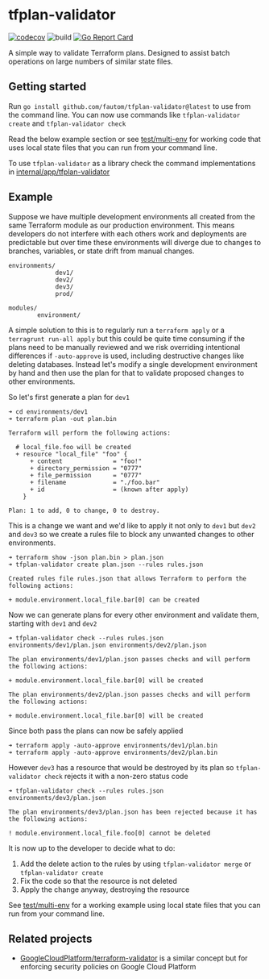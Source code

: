 # tfplan-validator

[![codecov](https://codecov.io/gh/fautom/tfplan-validator/branch/main/graph/badge.svg?token=1P6A5WBXOT)](https://codecov.io/gh/fautom/tfplan-validator)
![build](https://github.com/fautom/tfplan-validator/actions/workflows/test.yaml/badge.svg)
[![Go Report Card](https://goreportcard.com/badge/github.com/fautom/tfplan-validator)](https://goreportcard.com/report/github.com/fautom/tfplan-validator)

A simple way to validate Terraform plans. Designed to assist batch operations on large numbers of similar state files.

## Getting started

Run `go install github.com/fautom/tfplan-validator@latest` to use from the command line. You can now use commands like `tfplan-validator create` and `tfplan-validator check`

Read the below example section or see [test/multi-env](test/multi-env) for working code that uses local state files that you can run from your command line.

To use `tfplan-validator` as a library check the command implementations in [internal/app/tfplan-validator](internal/app/tfplan-validator)


## Example

Suppose we have multiple development environments all created from the same Terraform module as our production environment. This means developers do not interfere with each others work and deployments are predictable but over time these environments will diverge due to changes to branches, variables, or state drift from manual changes.

    environments/
                 dev1/
                 dev2/
                 dev3/
                 prod/

    modules/
            environment/

A simple solution to this is to regularly run a `terraform apply` or a `terragrunt run-all apply` but this could be quite time consuming if the plans need to be manually reviewed and we risk overriding intentional differences if `-auto-approve` is used, including destructive changes like deleting databases. Instead let's modify a single development environment by hand and then use the plan for that to validate proposed changes to other environments.

So let's first generate a plan for `dev1`

    ➜ cd environments/dev1
    ➜ terraform plan -out plan.bin

    Terraform will perform the following actions:

      # local_file.foo will be created
      + resource "local_file" "foo" {
          + content              = "foo!"
          + directory_permission = "0777"
          + file_permission      = "0777"
          + filename             = "./foo.bar"
          + id                   = (known after apply)
        }

    Plan: 1 to add, 0 to change, 0 to destroy.

This is a change we want and we'd like to apply it not only to `dev1` but `dev2` and `dev3` so we create a rules file to block any unwanted changes to other environments.

    ➜ terraform show -json plan.bin > plan.json
    ➜ tfplan-validator create plan.json --rules rules.json

    Created rules file rules.json that allows Terraform to perform the following actions:

    + module.environment.local_file.bar[0] can be created

Now we can generate plans for every other environment and validate them, starting with `dev1` and `dev2`

    ➜ tfplan-validator check --rules rules.json environments/dev1/plan.json environments/dev2/plan.json

    The plan environments/dev1/plan.json passes checks and will perform the following actions:

    + module.environment.local_file.bar[0] will be created

    The plan environments/dev2/plan.json passes checks and will perform the following actions:

    + module.environment.local_file.bar[0] will be created

Since both pass the plans can now be safely applied

    ➜ terraform apply -auto-approve environments/dev1/plan.bin
    ➜ terraform apply -auto-approve environments/dev2/plan.bin

However `dev3` has a resource that would be destroyed by its plan so `tfplan-validator check` rejects it with a non-zero status code

    ➜ tfplan-validator check --rules rules.json environments/dev3/plan.json

    The plan environments/dev3/plan.json has been rejected because it has the following actions:

    ! module.environment.local_file.foo[0] cannot be deleted

It is now up to the developer to decide what to do:

1. Add the delete action to the rules by using `tfplan-validator merge` or `tfplan-validator create`
1. Fix the code so that the resource is not deleted
1. Apply the change anyway, destroying the resource

See [test/multi-env](test/multi-env) for a working example using local state files that you can run from your command line.

## Related projects

* [GoogleCloudPlatform/terraform-validator](https://github.com/GoogleCloudPlatform/terraform-validator) is a similar concept but for enforcing security policies on Google Cloud Platform

